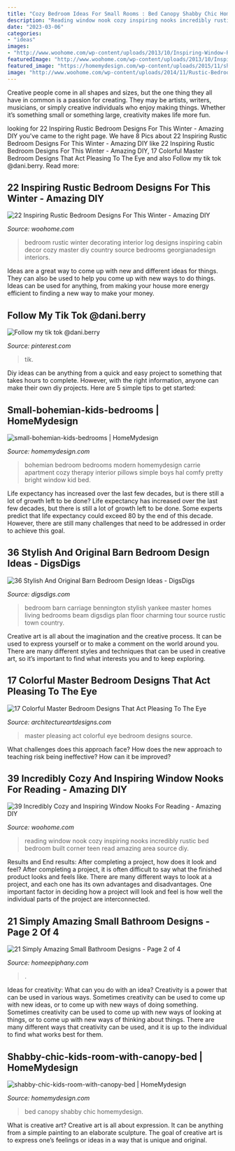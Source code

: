 ```yaml
---
title: "Cozy Bedroom Ideas For Small Rooms : Bed Canopy Shabby Chic Homemydesign"
description: "Reading window nook cozy inspiring nooks incredibly rustic bed bedroom built corner teen read amazing area source diy"
date: "2023-03-06"
categories:
- "ideas"
images:
- "http://www.woohome.com/wp-content/uploads/2013/10/Inspiring-Window-Reading-Nook-17.jpg"
featuredImage: "http://www.woohome.com/wp-content/uploads/2013/10/Inspiring-Window-Reading-Nook-17.jpg"
featured_image: "https://homemydesign.com/wp-content/uploads/2015/11/shabby-chic-kids-room-with-canopy-bed.jpg"
image: "http://www.woohome.com/wp-content/uploads/2014/11/Rustic-Bedroom-Decorating-Ideas-11.jpg"
---
```



Creative people come in all shapes and sizes, but the one thing they all have in common is a passion for creating. They may be artists, writers, musicians, or simply creative individuals who enjoy making things. Whether it’s something small or something large, creativity makes life more fun.

	

		
looking for 22 Inspiring Rustic Bedroom Designs For This Winter - Amazing DIY you've came to the right page. We have 8 Pics about 22 Inspiring Rustic Bedroom Designs For This Winter - Amazing DIY like 22 Inspiring Rustic Bedroom Designs For This Winter - Amazing DIY, 17 Colorful Master Bedroom Designs That Act Pleasing To The Eye and also Follow my tik tok @dani.berry. Read more:
		
    
## 22 Inspiring Rustic Bedroom Designs For This Winter - Amazing DIY

<img loading=lazy src="http://www.woohome.com/wp-content/uploads/2014/11/Rustic-Bedroom-Decorating-Ideas-11.jpg" onerror="this.onerror=null;this.src='https://tse4.mm.bing.net/th?id=OIP.J7-pNZp-qkUtLlIKw_gHaAHaLH&amp;pid=15.1';" alt="22 Inspiring Rustic Bedroom Designs For This Winter - Amazing DIY">

_Source: woohome.com_

>bedroom rustic winter decorating interior log designs inspiring cabin decor cozy master diy country source bedrooms georgianadesign interiors. 

	

Ideas are a great way to come up with new and different ideas for things. They can also be used to help you come up with new ways to do things. Ideas can be used for anything, from making your house more energy efficient to finding a new way to make your money.

    
## Follow My Tik Tok @dani.berry

<img loading=lazy src="https://i.pinimg.com/736x/0d/8d/c4/0d8dc43765cbf09a5daaa4f6cd5330bb.jpg" onerror="this.onerror=null;this.src='https://tse1.mm.bing.net/th?id=OIP.xoz6JlzsQFC-68tnv3lKJQHaNK&amp;pid=15.1';" alt="Follow my tik tok @dani.berry">

_Source: pinterest.com_

>tik. 

	

Diy ideas can be anything from a quick and easy project to something that takes hours to complete. However, with the right information, anyone can make their own diy projects. Here are 5 simple tips to get started:

    
## Small-bohemian-kids-bedrooms | HomeMydesign

<img loading=lazy src="https://homemydesign.com/wp-content/uploads/2014/08/small-bohemian-kids-bedrooms.jpg" onerror="this.onerror=null;this.src='https://tse4.mm.bing.net/th?id=OIP.0KX8tmie6nLcIgHoOx8lggHaLH&amp;pid=15.1';" alt="small-bohemian-kids-bedrooms | HomeMydesign">

_Source: homemydesign.com_

>bohemian bedroom bedrooms modern homemydesign carrie apartment cozy therapy interior pillows simple boys hal comfy pretty bright window kid bed. 

	

Life expectancy has increased over the last few decades, but is there still a lot of growth left to be done?
Life expectancy has increased over the last few decades, but there is still a lot of growth left to be done. Some experts predict that life expectancy could exceed 80 by the end of this decade. However, there are still many challenges that need to be addressed in order to achieve this goal.

    
## 36 Stylish And Original Barn Bedroom Design Ideas - DigsDigs

<img loading=lazy src="http://www.digsdigs.com/photos/stylish-and-original-barn-bedrooms-33.jpg" onerror="this.onerror=null;this.src='https://tse1.mm.bing.net/th?id=OIP._wSARuEBEe1TRBfL6rLcDwAAAA&amp;pid=15.1';" alt="36 Stylish And Original Barn Bedroom Design Ideas - DigsDigs">

_Source: digsdigs.com_

>bedroom barn carriage bennington stylish yankee master homes living bedrooms beam digsdigs plan floor charming tour source rustic town country. 

	

Creative art is all about the imagination and the creative process. It can be used to express yourself or to make a comment on the world around you. There are many different styles and techniques that can be used in creative art, so it’s important to find what interests you and to keep exploring.

    
## 17 Colorful Master Bedroom Designs That Act Pleasing To The Eye

<img loading=lazy src="https://www.architectureartdesigns.com/wp-content/uploads/2016/05/8-3-630x840.jpeg" onerror="this.onerror=null;this.src='https://tse1.mm.bing.net/th?id=OIP.6Ya2DvQSCctLlee5PFGoKgHaJ4&amp;pid=15.1';" alt="17 Colorful Master Bedroom Designs That Act Pleasing To The Eye">

_Source: architectureartdesigns.com_

>master pleasing act colorful eye bedroom designs source. 

	

What challenges does this approach face?
How does the new approach to teaching risk being ineffective? How can it be improved?

    
## 39 Incredibly Cozy And Inspiring Window Nooks For Reading - Amazing DIY

<img loading=lazy src="http://www.woohome.com/wp-content/uploads/2013/10/Inspiring-Window-Reading-Nook-17.jpg" onerror="this.onerror=null;this.src='https://tse1.mm.bing.net/th?id=OIP.rC1YXZad2Y4mqAVXE5ultgHaJ4&amp;pid=15.1';" alt="39 Incredibly Cozy and Inspiring Window Nooks For Reading - Amazing DIY">

_Source: woohome.com_

>reading window nook cozy inspiring nooks incredibly rustic bed bedroom built corner teen read amazing area source diy. 

	

Results and End results: After completing a project, how does it look and feel?
After completing a project, it is often difficult to say what the finished product looks and feels like. There are many different ways to look at a project, and each one has its own advantages and disadvantages. One important factor in deciding how a project will look and feel is how well the individual parts of the project are interconnected.

    
## 21 Simply Amazing Small Bathroom Designs - Page 2 Of 4

<img loading=lazy src="https://homeepiphany.com/wp-content/uploads/2015/05/21-Simply-Amazing-Small-Bathroom-Designs-7.jpg" onerror="this.onerror=null;this.src='https://tse4.mm.bing.net/th?id=OIP.S5N1Hm0RhG9kSTD0gckzOgHaIe&amp;pid=15.1';" alt="21 Simply Amazing Small Bathroom Designs - Page 2 of 4">

_Source: homeepiphany.com_

>. 

	

Ideas for creativity: What can you do with an idea?
Creativity is a power that can be used in various ways. Sometimes creativity can be used to come up with new ideas, or to come up with new ways of doing something. Sometimes creativity can be used to come up with new ways of looking at things, or to come up with new ways of thinking about things. There are many different ways that creativity can be used, and it is up to the individual to find what works best for them.

    
## Shabby-chic-kids-room-with-canopy-bed | HomeMydesign

<img loading=lazy src="https://homemydesign.com/wp-content/uploads/2015/11/shabby-chic-kids-room-with-canopy-bed.jpg" onerror="this.onerror=null;this.src='https://tse3.mm.bing.net/th?id=OIP.rppkTWoOVnwsEdRA4XgfCAHaJ_&amp;pid=15.1';" alt="shabby-chic-kids-room-with-canopy-bed | HomeMydesign">

_Source: homemydesign.com_

>bed canopy shabby chic homemydesign. 

	

What is creative art?
Creative art is all about expression. It can be anything from a simple painting to an elaborate sculpture. The goal of creative art is to express one’s feelings or ideas in a way that is unique and original.

